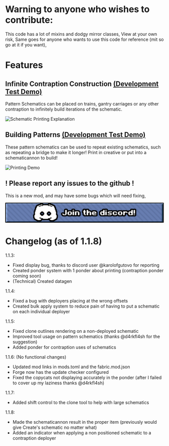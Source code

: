 # Warning to anyone who wishes to contribute:
This code has a lot of mixins and dodgy mirror classes,
View at your own risk,
Same goes for anyone who wants to use this code for reference (mit so go at it if you want),

# Features
## Infinite Contraption Construction [(Development Test Demo)](https://www.youtube.com/watch?v=EhZnNdxGKrg&ab_channel=SomeGuyCalledCak)

Pattern Schematics can be placed on trains, gantry carriages or any other contraption to infinitely build iterations of the schematic.

![Schematic Printing Explanation](https://cdn.modrinth.com/data/cpqKG67r/images/f746aa1bb02aee9b78175aab67606b7f92b0e07e.png)

## Building Patterns [(Development Test Demo)](https://www.youtube.com/watch?v=jGvMWfpR8nQ&ab_channel=SomeGuyCalledCak)

These pattern schematics can be used to repeat existing schematics, such as repeating a bridge to make it longer! Print in creative or put into a schematicannon to build!

![Printing Demo](https://cdn.modrinth.com/data/cpqKG67r/images/b3043b120d7f7d16a3e9f6b6646cc8bd69f29d44.png)

## ! Please report any issues to the github !
This is a new mod, and may have some bugs which will need fixing,

[![Shameless Discord Plug](https://raw.githubusercontent.com/cakeGit/Pattern-Schematics-Multiloader/1.20.1/Join%20Discord%20Shameless%20Plug.png)](https://discord.gg/8uSV7b9M6K)

# Changelog (as of 1.1.8)
1.1.3:
- Fixed display bug, thanks to discord user @karolofgutovo for reporting
- Created ponder system with 1 ponder about printing (contraption ponder coming soon)
- (Technical) Created datagen

1.1.4:
- Fixed a bug with deployers placing at the wrong offsets
- Created bulk apply system to reduce pain of having to put a schematic on each individual deployer

1.1.5:
- Fixed clone outlines rendering on a non-deployed schematic
- Improved tool usage on pattern schematics (thanks @d4rkfl4sh for the suggestion)
- Added ponder for contraption uses of schematics

1.1.6: (No functional changes)
- Updated mod links in mods.toml and the fabric.mod.json
- Forge now has the update checker configured
- Fixed the copycats not displaying accurately in the ponder (after I failed to cover up my laziness thanks @d4rkfl4sh)

1.1.7:
- Added shift control to the clone tool to help with large schematics

1.1.8:
- Made the schematicannon result in the proper item (previously would give Create's schematic no matter what)
- Added an indicator when applying a non positioned schematic to a contraption deployer
